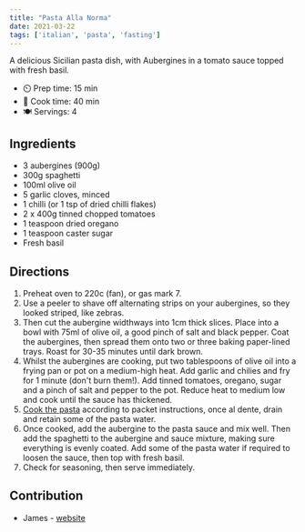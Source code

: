 ```yaml
---
title: "Pasta Alla Norma"
date: 2021-03-22
tags: ['italian', 'pasta', 'fasting']
---
```


A delicious Sicilian pasta dish, with Aubergines in a tomato sauce topped with fresh basil.

- ⏲️ Prep time: 15 min
- 🍳 Cook time: 40 min
- 🍽️ Servings: 4

## Ingredients

- 3 aubergines (900g)
- 300g spaghetti
- 100ml olive oil
- 5 garlic cloves, minced
- 1 chilli (or 1 tsp of dried chilli flakes)
- 2 x 400g tinned chopped tomatoes
- 1 teaspoon dried oregano
- 1 teaspoon caster sugar
- Fresh basil

## Directions

1. Preheat oven to 220c (fan), or gas mark 7.
2. Use a peeler to shave off alternating strips on your aubergines, so they looked striped, like zebras.
3. Then cut the aubergine widthways into 1cm thick slices. Place into a bowl with 75ml of olive oil, a good pinch of salt and black pepper. Coat the aubergines, then spread them onto two or three baking paper-lined trays. Roast for 30-35 minutes until dark brown.
4. Whilst the aubergines are cooking, put two tablespoons of olive oil into a frying pan or pot on a medium-high heat. Add garlic and chilies and fry for 1 minute (don't burn them!). Add tinned tomatoes, oregano, sugar and a pinch of salt and pepper to the pot. Reduce heat to medium low and cook until the sauce has thickened.
5. [Cook the pasta](/pasta) according to packet instructions, once al dente, drain and retain some of the pasta water.
6. Once cooked, add the aubergine to the pasta sauce and mix well. Then add the spaghetti to the aubergine and sauce mixture, making sure everything is evenly coated. Add some of the pasta water if required to loosen the sauce, then top with fresh basil.
7. Check for seasoning, then serve immediately.

## Contribution

- James - [website](https://jameskent.xyz)
